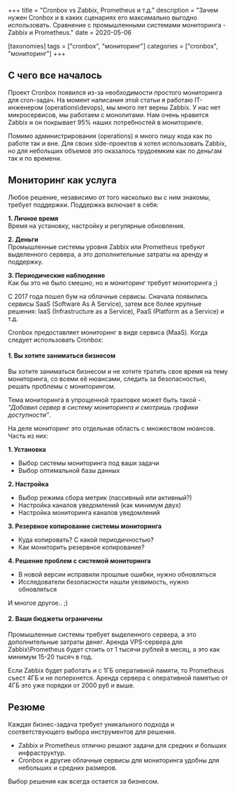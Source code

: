 +++
title = "Cronbox vs Zabbix, Prometheus и т.д."
description = "Зачем нужен Cronbox и в каких сценариях его максимально выгодно использовать. Сравнение с промышленными системами мониторинга - Zabbix и Prometheus."
date = 2020-05-06

[taxonomies]
tags = ["cronbox", "мониторинг"]
categories = ["cronbox", "мониторинг"]
+++

## С чего все началось

Проект Cronbox появился из-за необходимости простого мониторинга для cron-задач.
На момент написания этой статьи я работаю IT-инженером (operations\devops), мы много лет верны Zabbix.
У нас нет микросервисов, мы работаем с монолитами. Нам очень нравится Zabbix и он покрывает 95% наших потребностей 
в мониторинге.

Помимо администрирования (operations) я много пишу кода как по работе так и вне. Для своих side-проектов я хотел
использовать Zabbix, но для небольших объемов это оказалось трудоемким как по деньгам так и по времени.

## Мониторинг как услуга

Любое решение, независимо от того насколько вы с ним знакомы, требует поддержки. Поддержка включает в себя:

**1. Личное время**  
  Время на установку, настройку и регулярные обновления.

**2. Деньги**  
  Промышленные системы уровня Zabbix или Prometheus требуют выделенного сервера, а это дополнительные затраты на аренду и поддержку.

**3. Периодические наблюдение**  
   Как бы это не было смешно, но и мониторинг требует мониторинга ;)

С 2017 года пошел бум на облачные сервисы. Сначала появились сервисы SaaS (Software As A Service), затем все более крупные решения: 
IaaS (Infrastructure as a Service), PaaS (Platform as a Service) и т.д. 

Cronbox предоставляет мониторинг в виде сервиса (MaaS). Когда следует использовать Cronbox:

#### 1. Вы хотите заниматься бизнесом

Вы хотите заниматься бизнесом и не хотите тратить свое время на тему мониторинга, со всеми её нюансами, 
следить за безопасностью, решать проблемы с мониторингом.

Тема мониторинга в упрощенной трактовке может быть такой - *"Добавил сервер в систему мониторинга и смотришь графики доступности"*.

На деле мониторинг это отдельная область с множеством нюансов. Часть из них:

**1. Установка**
  - Выбор системы мониторинга под ваши задачи
  - Выбор оптимальной базы данных

**2. Настройка**
  - Выбор режима сбора метрик (пассивный или активный?)
  - Настройка каналов уведомлений (как минимум двух)
  - Настройка мониторинга каналов уведомлений

**3. Резервное копирование системы мониторинга** 
  - Куда копировать? С какой периодичностью?
  - Как мониторить резервное копирование?

**4. Решение проблем с системой мониторинга**
  - В новой версии исправили прошлые ошибки, нужно обновляться
  - Исследователи безопасности нашли уязвимость, нужно обновляться

И многое другое.. ;)

#### 2. Ваши бюджеты ограничены

Промышленные системы требует выделенного сервера, а это дополнительные затраты денег.
Аренда VPS-сервера для Zabbix\Prometheus будет стоить от 1 тысячи рублей в месяц, а это как минимум 15-20 тысяч в год.

Если Zabbix будет работать и с 1ГБ оперативной памяти, то Prometheus съест 4ГБ и не поперхнется. Аренда сервера с оперативной памятью от 4ГБ это уже порядки от 2000 руб и выше.


## Резюме

Каждая бизнес-задача требует уникального подхода и соответствующего выбора инструментов для решения.

- Zabbix и Prometheus отлично решают задачи для средних и больших инфраструктур.
- Cronbox и другие облачные сервисы для мониторинга удобны для небольших и средних размеров.

Выбор решения как всегда остается за бизнесом.
